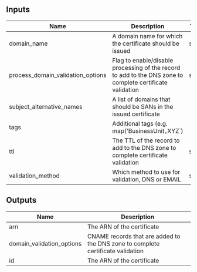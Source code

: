 
## Inputs

| Name | Description | Type | Default | Required |
|------|-------------|:----:|:-----:|:-----:|
| domain_name | A domain name for which the certificate should be issued | string | - | yes |
| process_domain_validation_options | Flag to enable/disable processing of the record to add to the DNS zone to complete certificate validation | string | `true` | no |
| subject_alternative_names | A list of domains that should be SANs in the issued certificate | list | `<list>` | no |
| tags | Additional tags (e.g. map('BusinessUnit`,`XYZ`) | map | `<map>` | no |
| ttl | The TTL of the record to add to the DNS zone to complete certificate validation | string | `300` | no |
| validation_method | Which method to use for validation, DNS or EMAIL | string | `DNS` | no |

## Outputs

| Name | Description |
|------|-------------|
| arn | The ARN of the certificate |
| domain_validation_options | CNAME records that are added to the DNS zone to complete certificate validation |
| id | The ARN of the certificate |


